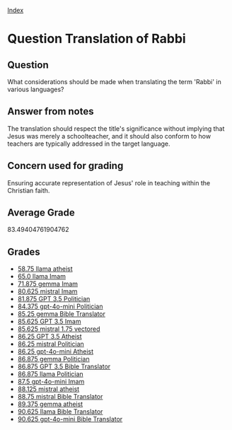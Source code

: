 
[Index](../../index.md)
# Question Translation of Rabbi
## Question
What considerations should be made when translating the term 'Rabbi' in various languages?

## Answer from notes
The translation should respect the title's significance without implying that Jesus was merely a schoolteacher, and it should also conform to how teachers are typically addressed in the target language.

## Concern used for grading
Ensuring accurate representation of Jesus' role in teaching within the Christian faith.

## Average Grade
83.49404761904762

## Grades
 * [58.75 llama atheist](../answers/llama_atheist/Translation_of_Rabbi.md)
 * [65.0 llama Imam](../answers/llama_Imam/Translation_of_Rabbi.md)
 * [71.875 gemma Imam](../answers/gemma_Imam/Translation_of_Rabbi.md)
 * [80.625 mistral Imam](../answers/mistral_Imam/Translation_of_Rabbi.md)
 * [81.875 GPT 3.5 Politician](../answers/GPT_3.5_Politician/Translation_of_Rabbi.md)
 * [84.375 gpt-4o-mini Politician](../answers/gpt-4o-mini_Politician/Translation_of_Rabbi.md)
 * [85.25 gemma Bible Translator](../answers/gemma_Bible_Translator/Translation_of_Rabbi.md)
 * [85.625 GPT 3.5 Imam](../answers/GPT_3.5_Imam/Translation_of_Rabbi.md)
 * [85.625 mistral 1.75 vectored](../answers/mistral_1.75_vectored/Translation_of_Rabbi.md)
 * [86.25 GPT 3.5 Atheist](../answers/GPT_3.5_Atheist/Translation_of_Rabbi.md)
 * [86.25 mistral Politician](../answers/mistral_Politician/Translation_of_Rabbi.md)
 * [86.25 gpt-4o-mini Atheist](../answers/gpt-4o-mini_Atheist/Translation_of_Rabbi.md)
 * [86.875 gemma Politician](../answers/gemma_Politician/Translation_of_Rabbi.md)
 * [86.875 GPT 3.5 Bible Translator](../answers/GPT_3.5_Bible_Translator/Translation_of_Rabbi.md)
 * [86.875 llama Politician](../answers/llama_Politician/Translation_of_Rabbi.md)
 * [87.5 gpt-4o-mini Imam](../answers/gpt-4o-mini_Imam/Translation_of_Rabbi.md)
 * [88.125 mistral atheist](../answers/mistral_atheist/Translation_of_Rabbi.md)
 * [88.75 mistral Bible Translator](../answers/mistral_Bible_Translator/Translation_of_Rabbi.md)
 * [89.375 gemma atheist](../answers/gemma_atheist/Translation_of_Rabbi.md)
 * [90.625 llama Bible Translator](../answers/llama_Bible_Translator/Translation_of_Rabbi.md)
 * [90.625 gpt-4o-mini Bible Translator](../answers/gpt-4o-mini_Bible_Translator/Translation_of_Rabbi.md)
